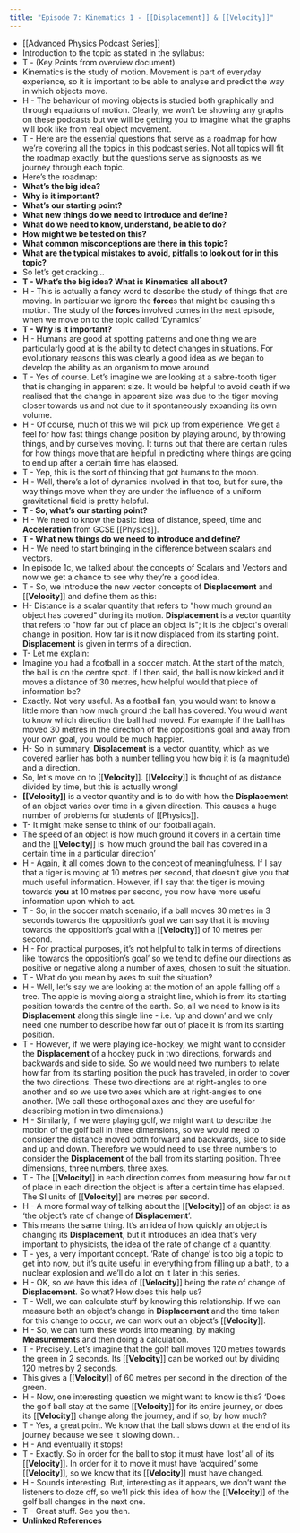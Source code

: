 ```yaml
---
title: "Episode 7: Kinematics 1 - [[Displacement]] & [[Velocity]]"
---
```


- [[Advanced Physics Podcast Series]]<span id='FXgD0VevW'/>
- Introduction to the topic as stated in the syllabus:<span id='6vp818sXy'/>
- T - (Key Points from overview document)<span id='yNZx_LpHG'/>
- Kinematics is the study of motion. Movement is part of everyday experience, so it is important to be able to analyse and predict the way in which objects move.<span id='ceXe_Cvp3'/>
- H - The behaviour of moving objects is studied both graphically and through equations of motion. Clearly, we won’t be showing any graphs on these podcasts but we will be getting you to imagine what the graphs will look like from real object movement.<span id='vweK4M__h'/>
- T - Here are the essential questions that serve as a roadmap for how we’re covering all the topics in this podcast series. Not all topics will fit the roadmap exactly, but the questions serve as signposts as we journey through each topic.<span id='cvqXk8MgF'/>
- Here’s the roadmap:<span id='J6ilFIbDd'/>
- **What’s the big idea?**<span id='nyABmccfS'/>
- **Why is it important?**<span id='hoij794B6'/>
- **What’s our starting point?**<span id='yruBvd2A6'/>
- **What new things do we need to introduce and define?**<span id='sEgAafrnt'/>
- **What do we need to know, understand, be able to do?**<span id='WrlU8KPrj'/>
- **How might we be tested on this?**<span id='YewMYJw9h'/>
- **What common misconceptions are there in this topic?**<span id='-UonQzw1A'/>
- **What are the typical mistakes to avoid, pitfalls to look out for in this topic?**<span id='3WnWDHIxj'/>
- So let’s get cracking…<span id='3gNOs_ATb'/>
- **T - What’s the big idea? What is Kinematics all about?**<span id='M_eElkTIh'/>
- H - This is actually a fancy word to describe the study of things that are moving. In particular we ignore the **force**s that might be causing this motion. The study of the **force**s involved comes in the next episode, when we move on to the topic called ‘Dynamics’<span id='V0RHkCIGi'/>
- **T - Why is it important?**<span id='Oa-zY77VY'/>
- H - Humans are good at spotting patterns and one thing we are particularly good at is the ability to detect changes in situations. For evolutionary reasons this was clearly a good idea as we began to develop the ability as an organism to move around.<span id='aFQ5j7hRk'/>
- T - Yes of course. Let’s imagine we are looking at a sabre-tooth tiger that is changing in apparent size. It would be helpful to avoid death if we realised that the change in apparent size was due to the tiger moving closer towards us and not due to it spontaneously expanding its own volume.<span id='Fvv-ywiEw'/>
- H - Of course, much of this we will pick up from experience. We get a feel for how fast things change position by playing around, by throwing things, and by ourselves moving. It turns out that there are certain rules for how things move that are helpful in predicting where things are going to end up after a certain time has elapsed.<span id='arqzWHWRZ'/>
- T - Yep, this is the sort of thinking that got humans to the moon.<span id='OtRp47HDR'/>
- H - Well, there’s a lot of dynamics involved in that too, but for sure, the way things move when they are under the influence of a uniform gravitational field is pretty helpful.<span id='YuB-h6aQy'/>
- **T - So, what’s our starting point?**<span id='LOrqK8XDi'/>
- H - We need to know the basic idea of distance, speed, time and **Acceleration** from GCSE [[Physics]].<span id='X1BDp4kX2'/>
- **T - What new things do we need to introduce and define?**<span id='sgf09bRE8'/>
- H - We need to start bringing in the difference between scalars and vectors.<span id='T5wgr_9nO'/>
- In episode 1c, we talked about the concepts of Scalars and Vectors and now we get a chance to see why they’re a good idea.<span id='HaIKdPHOZ'/>
- T - So, we introduce the new vector concepts of **Displacement** and [[**Velocity**]] and define them as this:<span id='UXJUf46m0'/>
- H- Distance is a scalar quantity that refers to "how much ground an object has covered" during its motion. ****Displacement**** is a vector quantity that refers to "how far out of place an object is"; it is the object's overall change in position. How far is it now displaced from its starting point. **Displacement** is given in terms of a direction.<span id='xmVa1VS-d'/>
- T- Let me explain:<span id='s0e_TJGD-'/>
- Imagine you had a football in a soccer match. At the start of the match, the ball is on the centre spot. If I then said, the ball is now kicked and it moves a distance of 30 metres, how helpful would that piece of information be?<span id='1kKRI3j_X'/>
- Exactly. Not very useful. As a football fan, you would want to know a little more than how much ground the ball has covered. You would want to know which direction the ball had moved. For example if the ball has moved 30 metres in the direction of the opposition’s goal and away from your own goal, you would be much happier.<span id='QUia3LB3T'/>
- H- So in summary, **Displacement** is a vector quantity, which as we covered earlier has both a number telling you how big it is (a magnitude) and a direction.<span id='a8-6cbZfU'/>
- So, let's move on to [[**Velocity**]]. [[**Velocity**]] is thought of as distance divided by time, but this is actually wrong!<span id='_kw39605E'/>
- **[[**Velocity**]]** is a vector quantity and is to do with how the **Displacement** of an object varies over time in a given direction. This causes a huge number of problems for students of [[Physics]].<span id='tsovIMf4B'/>
- T- It might make sense to think of our football again.<span id='Q6Y-Zlpp9'/>
- The speed of an object is how much ground it covers in a certain time and the [[**Velocity**]] is ‘how much ground the ball has covered in a certain time in a particular direction’<span id='9VPj8PSVv'/>
- H - Again, it all comes down to the concept of meaningfulness. If I say that a tiger is moving at 10 metres per second, that doesn’t give you that much useful information. However, if I say that the tiger is moving towards **you** at 10 metres per second, you now have more useful information upon which to act.<span id='r_zErAw79'/>
- T - So, in the soccer match scenario, if a ball moves 30 metres in 3 seconds towards the opposition’s goal we can say that it is moving towards the opposition’s goal with a [[**Velocity**]] of 10 metres per second.<span id='3iEFeZhGH'/>
- H - For practical purposes, it’s not helpful to talk in terms of directions like ‘towards the opposition’s goal’ so we tend to define our directions as positive or negative along a number of axes, chosen to suit the situation.<span id='DgPOI9u_L'/>
- T - What do you mean by axes to suit the situation?<span id='lrJq7021o'/>
- H - Well, let’s say we are looking at the motion of an apple falling off a tree. The apple is moving along a straight line, which is from its starting position towards the centre of the earth. So, all we need to know is its **Displacement** along this single line - i.e. ‘up and down’ and we only need one number to describe how far out of place it is from its starting position.<span id='k5h8HTUXo'/>
- T - However, if we were playing ice-hockey, we might want to consider the **Displacement** of a hockey puck in two directions, forwards and backwards and side to side. So we would need two numbers to relate how far from its starting position the puck has traveled, in order to cover the two directions. These two directions are at right-angles to one another and so we use two axes which are at right-angles to one another. (We call these orthogonal axes and they are useful for describing motion in two dimensions.)<span id='sezNlmAx3'/>
- H - Similarly, if we were playing golf, we might want to describe the motion of the golf ball in three dimensions, so we would need to consider the distance moved both forward and backwards, side to side and up and down. Therefore we would need to use three numbers to consider the **Displacement** of the ball from its starting position. Three dimensions, three numbers, three axes.<span id='Nzqew8yha'/>
- T - The [[**Velocity**]] in each direction comes from measuring how far out of place in each direction the object is after a certain time has elapsed. The SI units of [[**Velocity**]] are metres per second.<span id='JELfwN77N'/>
- H - A more formal way of talking about the [[**Velocity**]] of an object is as ‘the object’s rate of change of **Displacement**’.<span id='Qo6wtjoXI'/>
- This means the same thing. It’s an idea of how quickly an object is changing its **Displacement**, but it introduces an idea that’s very important to physicists, the idea of the rate of change of a quantity.<span id='6JCdaXs5d'/>
- T - yes, a very important concept. ‘Rate of change’ is too big a topic to get into now, but it’s quite useful in everything from filling up a bath, to a nuclear explosion and we’ll do a lot on it later in this series.<span id='Fm3ADui4d'/>
- H - OK, so we have this idea of [[**Velocity**]] being the rate of change of **Displacement**. So what? How does this help us?<span id='L1NkQDWu7'/>
- T - Well, we can calculate stuff by knowing this relationship. If we can measure both an object’s change in **Displacement** and the time taken for this change to occur, we can work out an object’s [[**Velocity**]].<span id='i5Iqm3jQJ'/>
- H - So, we can turn these words into meaning, by making **Measurement**s and then doing a calculation.<span id='8p0SOLwyp'/>
- T - Precisely. Let’s imagine that the golf ball moves 120 metres towards the green in 2 seconds. Its [[**Velocity**]] can be worked out by dividing 120 metres by 2 seconds.<span id='dpTuyKP95'/>
- This gives a [[**Velocity**]] of 60 metres per second in the direction of the green.<span id='67f5p-HIq'/>
- H - Now, one interesting question we might want to know is this? ‘Does the golf ball stay at the same [[**Velocity**]] for its entire journey, or does its [[**Velocity**]] change along the journey, and if so, by how much?<span id='R31IHtVJ6'/>
- T - Yes, a great point. We know that the ball slows down at the end of its journey because we see it slowing down...<span id='PYownx6C0'/>
- H - And eventually it stops!<span id='RUOn3hP-R'/>
- T - Exactly. So in order for the ball to stop it must have ‘lost’ all of its [[**Velocity**]]. In order for it to move it must have ‘acquired’ some [[**Velocity**]], so we know that its [[**Velocity**]] must have changed.<span id='mRVHuy4vb'/>
- H - Sounds interesting. But, interesting as it appears, we don’t want the listeners to doze off, so we’ll pick this idea of how the [[**Velocity**]] of the golf ball changes in the next one.<span id='24MTBdhew'/>
- T - Great stuff. See you then.<span id='oHot_oWgX'/>
- **Unlinked References**<span id='7c2LvrJ55'/>
